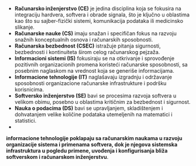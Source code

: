 - **Računarsko inženjerstvo (CE)** je jedina disciplina koja se fokusira na integraciju hardvera, softvera i obrade signala, što je ključno u oblastima kao što su sajber-fizički sistemi, komunikacija podataka ili medicinsko slikanje.
- **Računarske nauke (CS)** imaju snažan i specifičan fokus na razvoju snažnih konceptualnih osnova i računarskih sposobnosti.
- **Računarska bezbednost (CSEC)** istražuje pitanja sigurnosti, bezbednosti i kontinuiteta širom celog računarskog pejzaža.
- **Informacioni sistemi (IS)** fokusiraju se na otkrivanje i sprovođenje pozitivnih organizacionih promena koristeći računarske sposobnosti, sa posebnim naglaskom na vrednost koja se generiše informacijama.
- **Informacione tehnologije (IT)** naglašavaju izgradnju i održavanje sposobnosti organizacione računarske infrastrukture i podršku korisnicima.
- **Softversko inženjerstvo (SE)** bavi se procesima razvoja softvera u velikom obimu, posebno u oblastima kritičnim za bezbednost i sigurnost.
- **Nauka o podacima (DS)** bavi se upravljanjem, skladištenjem i dohvatanjem velike količine podataka utemeljenih na matematici i statistici.
-
**informacione tehnologije poklapaju sa računarskim naukama u razvoju organizacije sistema i primenama softvera, dok je njegova sistemska infrastruktura u pogledu primene, uvođenja i konfigurisanja bliža softverskom i računarskom inženjerstvu**.

